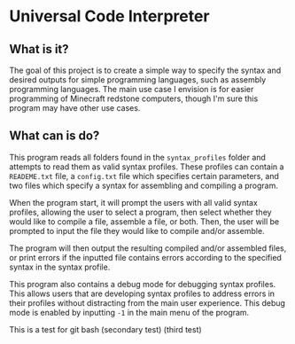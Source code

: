 # Universal Code Interpreter

## What is it?
The goal of this project is to create a simple way to specify the syntax and desired outputs for simple programming languages, such as assembly programming languages. The main use case I envision is for easier programming of Minecraft redstone computers, though I'm sure this program may have other use cases.

## What can is do?
This program reads all folders found in the ```syntax_profiles``` folder and attempts to read them as valid syntax profiles. These profiles can contain a ```READEME.txt``` file, a ```config.txt``` file which specifies certain parameters, and two files which specify a syntax for assembling and compiling a program.

When the program start, it will prompt the users with all valid syntax profiles, allowing the user to select a program, then select whether they would like to compile a file, assemble a file, or both. Then, the user will be prompted to input the file they would like to compile and/or assemble. 

The program will then output the resulting compiled and/or assembled files, or print errors if the inputted file contains errors according to the specified syntax in the syntax profile.

This program also contains a debug mode for debugging syntax profiles. This allows users that are developing syntax profiles to address errors in their profiles without distracting from the main user experience. This debug mode is enabled by inputting ```-1``` in the main menu of the program.

This is a test for git bash (secondary test) (third test)